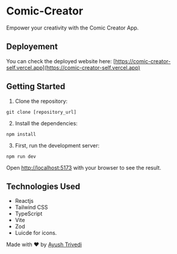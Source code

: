 # Comic-Creator

Empower your creativity with the Comic Creator App.

## Deployement

You can check the deployed website here:   [https://comic-creator-self.vercel.app](https://comic-creator-self.vercel.app)

## Getting Started

1. Clone the repository:

```
git clone [repository_url]

```

2. Install the dependencies:

```
npm install

```

3. First, run the development server:

```
npm run dev

```

Open [http://localhost:5173](http://localhost:5173) with your browser to see the result.

## Technologies Used

- Reactjs
- Tailwind CSS
- TypeScript
- Vite
- Zod
- Luicde for icons.

Made with ❤️ by [Ayush Trivedi](https://github.com/PvNagh)
